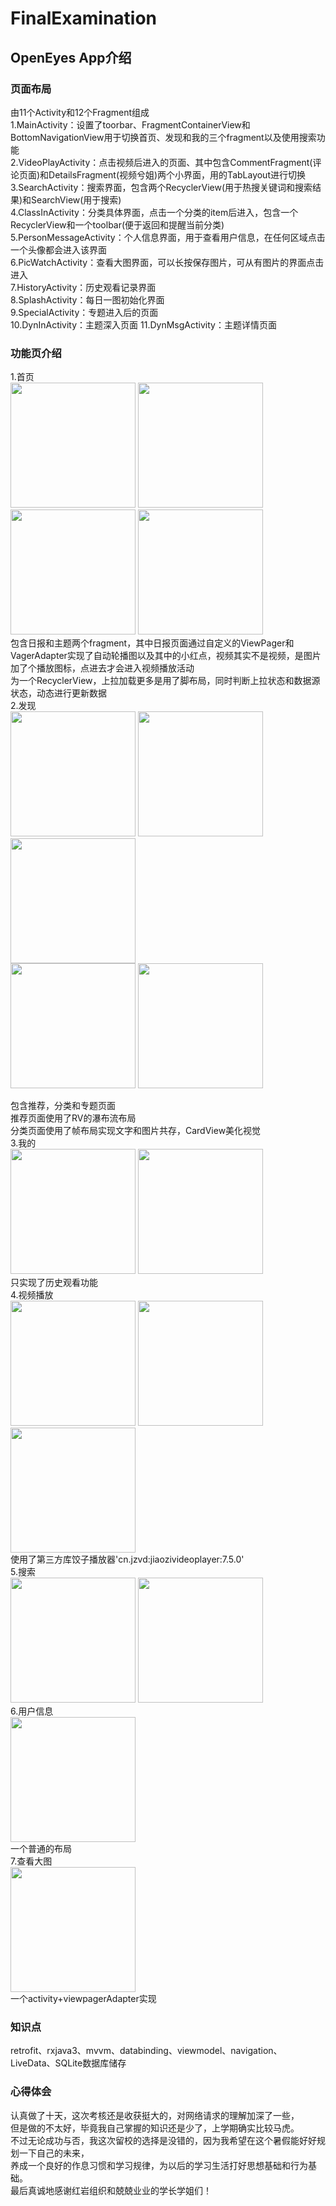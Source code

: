# FinalExamination  
## OpenEyes App介绍  
### 页面布局  
由11个Activity和12个Fragment组成  
1.MainActivity：设置了toorbar、FragmentContainerView和BottomNavigationView用于切换首页、发现和我的三个fragment以及使用搜索功能  
2.VideoPlayActivity：点击视频后进入的页面、其中包含CommentFragment(评论页面)和DetailsFragment(视频兮姐)两个小界面，用的TabLayout进行切换  
3.SearchActivity：搜索界面，包含两个RecyclerView(用于热搜关键词和搜索结果)和SearchView(用于搜索)  
4.ClassInActivity：分类具体界面，点击一个分类的item后进入，包含一个RecyclerView和一个toolbar(便于返回和提醒当前分类)  
5.PersonMessageActivity：个人信息界面，用于查看用户信息，在任何区域点击一个头像都会进入该界面  
6.PicWatchActivity：查看大图界面，可以长按保存图片，可从有图片的界面点击进入    
7.HistoryActivity：历史观看记录界面  
8.SplashActivity：每日一图初始化界面  
9.SpecialActivity：专题进入后的页面  
10.DynInActivity：主题深入页面
11.DynMsgActivity：主题详情页面

### 功能页介绍  
1.首页  
<img src=https://user-images.githubusercontent.com/89245928/183271550-ef0b2330-56c8-41ce-ab49-fc1778ab2c00.jpg width="200px">
<img src=https://user-images.githubusercontent.com/89245928/183271567-abd0c623-6682-43dd-88c4-e4cf6f5f197e.jpg width="200px">  
<img src=https://user-images.githubusercontent.com/89245928/183271593-ede0cca8-cdd0-42cf-b688-c7476703772d.jpg width="200px">
<img src=https://user-images.githubusercontent.com/89245928/183271597-d712055d-12cd-4396-9250-09b8cf63f5b2.jpg width="200px">  
包含日报和主题两个fragment，其中日报页面通过自定义的ViewPager和VagerAdapter实现了自动轮播图以及其中的小红点，视频其实不是视频，是图片加了个播放图标，点进去才会进入视频播放活动  
为一个RecyclerView，上拉加载更多是用了脚布局，同时判断上拉状态和数据源状态，动态进行更新数据    
2.发现  
<img src=https://user-images.githubusercontent.com/89245928/183068739-9c7d927c-1117-4dd6-a147-a4a7c666edb7.jpg width="200px">
<img src=https://user-images.githubusercontent.com/89245928/183068869-f8b648a2-9c2d-43b0-8479-2d331925f968.jpg width="200px">
<img src=https://user-images.githubusercontent.com/89245928/183068876-bc64a824-0c60-4a1a-9daa-36a03e484a8f.jpg width="200px">  
<img src=https://user-images.githubusercontent.com/89245928/180636176-1f49ddb4-078f-4aba-9523-efe256411b53.jpg width="200px">
<img src=https://user-images.githubusercontent.com/89245928/183069273-49e47c63-f38d-4b24-90d3-a7961a086487.jpg width="200px">

包含推荐，分类和专题页面  
推荐页面使用了RV的瀑布流布局  
分类页面使用了帧布局实现文字和图片共存，CardView美化视觉    
3.我的  
<img src=https://user-images.githubusercontent.com/89245928/183069020-9d4a7e04-1daa-4062-9cf4-cdc93388c1a1.jpg width="200px">
<img src=https://user-images.githubusercontent.com/89245928/183069118-a8b81138-bcab-4ab6-9402-41752c2e77b1.jpg width="200px">  
只实现了历史观看功能    
4.视频播放  
<img src=https://user-images.githubusercontent.com/89245928/180636093-f48ddf7f-fa93-4f93-9f28-c9c90db01b6d.jpg width="200px">
<img src=https://user-images.githubusercontent.com/89245928/180636098-c99f922c-448c-45f7-a5d0-3ff68393c2c2.jpg width="200px">
<img src=https://user-images.githubusercontent.com/89245928/180636457-fe9e8465-500e-477e-9b38-2bba0f97f0c3.jpg width="200px">  
使用了第三方库饺子播放器'cn.jzvd:jiaozivideoplayer:7.5.0'  
5.搜索  
<img src=https://user-images.githubusercontent.com/89245928/180636142-7ced769f-8059-43ce-8f53-32cb42df38e4.jpg width="200px">
<img src=https://user-images.githubusercontent.com/89245928/180636137-1f7a3b0f-0b2d-4f98-abf9-37f7f066d7b0.jpg width="200px">  
6.用户信息  
<img src=https://user-images.githubusercontent.com/89245928/180636160-b9466835-bdba-45ca-af16-c3563aa01d7d.jpg width="200px">  
一个普通的布局  
7.查看大图  
<img src=https://user-images.githubusercontent.com/89245928/180636188-722c0742-c038-4398-94ad-fab92b889c95.jpg width="200px">  
一个activity+viewpagerAdapter实现  

### 知识点  
retrofit、rxjava3、mvvm、databinding、viewmodel、navigation、LiveData、SQLite数据库储存  
### 心得体会  
认真做了十天，这次考核还是收获挺大的，对网络请求的理解加深了一些，  
但是做的不太好，毕竟我自己掌握的知识还是少了，上学期确实比较马虎。  
不过无论成功与否，我这次留校的选择是没错的，因为我希望在这个暑假能好好规划一下自己的未来，  
养成一个良好的作息习惯和学习规律，为以后的学习生活打好思想基础和行为基础。  
最后真诚地感谢红岩组织和兢兢业业的学长学姐们！
